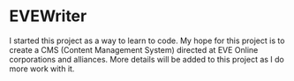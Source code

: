 # EVEWriter

I started this project as a way to learn to code. My hope for this project is to create a CMS (Content Management System) directed at EVE Online corporations and alliances. More details will be added to this project as I do more work with it.
